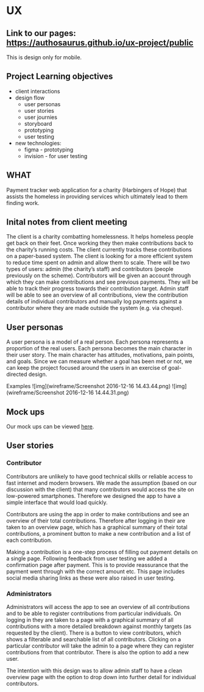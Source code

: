 # UX

## Link to our pages: https://authosaurus.github.io/ux-project/public

This is design only for mobile.

## Project Learning objectives
- client interactions
- design flow
  * user personas
  * user stories
  * user journies
  * storyboard
  * prototyping
  * user testing
- new technologies:
  * figma - prototyping
  * invision - for user testing

## WHAT

Payment tracker web application for a charity (Harbingers of Hope) that assists the homeless in providing services which ultimately lead to them finding work.

## Inital notes from client meeting

The client is a charity combatting homelessness. It helps homeless people get back on their feet. Once working they then make contributions back to the charity’s running costs. The client currently tracks these contributions on a paper-based system. The client is looking for a more efficient system to reduce time spent on admin and allow them to scale.
There will be two types of users: admin (the charity’s staff) and contributors (people previously on the scheme).
Contributors will be given an account through which they can make contributions and see previous payments. They will be able to track their progress towards their contribution target.
Admin staff will be able to see an overview of all contributions, view the contribution details of individual contributors and manually log payments against a contributor where they are made outside the system (e.g. via cheque).

## User personas

A user persona is a model of a real person. Each persona represents a proportion of the real users. Each persona becomes the main character in their user story. The main character has attitudes, motivations, pain points, and goals. Since we can measure whether a goal has been met or not, we can keep the project focused around the users in an exercise of goal-directed design.

Examples
![img](wireframe/Screenshot 2016-12-16 14.43.44.png)
![img](wireframe/Screenshot 2016-12-16 14.44.31.png)

## Mock ups

Our mock ups can be viewed [here](https://www.figma.com/file/K2l7vXj5x891U50xOMaNJxOp/harbingers-of-hope).

## User stories

### Contributor

Contributors are unlikely to have good technical skills or reliable access to fast internet and modern browsers. We made the assumption (based on our discussion with the client) that many contributors would access the site on low-powered smartphones. Therefore we designed the app to have a simple interface that would load quickly.

Contributors are using the app in order to make contributions and see an overview of their total contributions. Therefore after logging in their are taken to an overview page, which has a graphical summary of their total contributions, a prominent button to make a new contribution and a list of each contribution.

Making a contribution is a one-step process of filling out payment details on a single page. Following feedback from user testing we added a confirmation page after payment. This is to provide reassurance that the payment went through with the correct amount etc. This page includes social media sharing links as these were also raised in user testing.

### Administrators

Administrators will access the app to see an overview of all contributions and to be able to register contributions from  particular individuals. On logging in they are taken to a page with a graphical summary of all contributions with a more detailed breakdown against monthly targets (as requested by the client). There is a button to view contributors, which shows a filterable and searchable list of all contributors. Clicking on a particular contributor will take the admin to a page where they can register contributions from that contributor. There is also the option to add a new user.

The intention with this design was to allow admin staff to have a clean overview page with the option to drop down into further detail for individual contributors.
